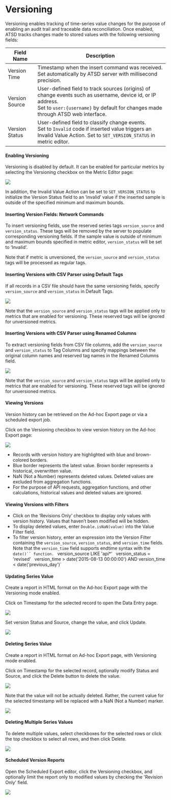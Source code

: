 # Versioning

Versioning enables tracking of time-series value changes for the purpose of enabling an audit trail and traceable data reconciliation. Once enabled, ATSD tracks changes made to stored values with the following versioning fields:

| Field Name | Description | 
| --- | --- | 
|  Version Time  |  Timestamp when the insert command was received. Set automatically by ATSD server with millisecond precision.  | 
|  Version Source  |  User-defined field to track sources (origins) of change events such as username, device id, or IP address.<br>Set to `user:{username}` by default for changes made through ATSD web interface.  | 
|  Version Status  |  User-defined field to classify change events.<br>Set to `Invalid` code if inserted value triggers an Invalid Value Action. Set to `SET_VERSION_STATUS` in metric editor.  | 


#### Enabling Versioning

Versioning is disabled by default. It can be enabled for particular metrics by selecting the Versioning checkbox on the Metric Editor page:

![](resources/metric-versioning.png)

In addition, the Invalid Value Action can be set to `SET_VERSION_STATUS` to initialize the Version Status field to an ‘invalid’ value if the inserted sample is outside of the specified minimum and maximum bounds.

#### Inserting Version Fields: Network Commands

To insert versioning fields, use the reserved series tags `version_source` and `version_status`. These tags will be removed by the server to populate corresponding versioning fields. If the sample value is outside of minimum and maximum bounds specified in metric editor, `version_status` will be set to ‘Invalid’.

Note that if metric is unversioned, the `version_source` and `version_status` tags will be processed as regular tags.

#### Inserting Versions with CSV Parser using Default Tags

If all records in a CSV file should have the same versioning fields, specify `version_source` and `version_status` in Default Tags.

![](resources/img_55cca7df4596f.png)

Note that the `version_source` and `version_status` tags will be applied only to metrics that are enabled for versioning. These reserved tags will be ignored for unversioned metrics.

#### Inserting Versions with CSV Parser using Renamed Columns

To extract versioning fields from CSV file columns, add the `version_source` and `version_status` to Tag Columns and specify mappings between the original column names and reserved tag names in the Renamed Columns field.

![](resources/img_55ccaafb69579.png)

Note that the `version_source` and `version_status` tags will be applied only to metrics that are enabled for versioning. These reserved tags will be ignored for unversioned metrics.

#### Viewing Versions

Version history can be retrieved on the Ad-hoc Export page or via a scheduled export job.

Click on the Versioning checkbox to view version history on the Ad-hoc Export page:

![](resources/img_55cc9fb5b3517.png)


- Records with version history are highlighted with blue and brown-colored borders.
- Blue border represents the latest value. Brown border represents a historical, overwritten value.
- NaN (Not a Number) represents deleted values. Deleted values are excluded from aggregation functions.
- For the purpose of API requests, aggregation functions, and other calculations, historical values and deleted values are ignored.


#### Viewing Versions with Filters


- Click on the ‘Revisions Only’ checkbox to display only values with version history. Values that haven’t been modified will be hidden.
- To display deleted values, enter `Double.isNaN(value)` into the Value Filter field.
- To filter version history, enter an expression into the Version Filter containing the `version_source`, `version_status`, and `version_time` fields. Note that the `version_time` field supports endtime syntax with the `date()`` function.
` version_source LIKE 'api*'`
` version_status = 'revised'`
` version_time > date('2015-08-13 00:00:00') AND version_time < date('previous_day')`


#### Updating Series Value

Create a report in HTML format on the Ad-hoc Export page with the Versioning mode enabled.

Click on Timestamp for the selected record to open the Data Entry page.

![](resources/img_55ccad5d81bc2.png)

Set version Status and Source, change the value, and click Update.

![](resources/img_55ccb9f02509b.png)

#### Deleting Series Value

Create a report in HTML format on Ad-hoc Export page, with Versioning mode enabled.

Click on Timestamp for the selected record, optionally modify Status and Source, and click the Delete button to delete the value.

![](resources/img_55ccad5d81bc2.png)

Note that the value will not be actually deleted. Rather, the current value for the selected timestamp will be replaced with a NaN (Not a Number) marker.

![](resources/img_55ccad87da9cf.png)

#### Deleting Multiple Series Values

To delete multiple values, select checkboxes for the selected rows or click the top checkbox to select all rows, and then click Delete.

![](resources/img_55ccae2dc3361.png)

#### Scheduled Version Reports

Open the Scheduled Export editor, click the Versioning checkbox, and optionally limit the report only to modified values by checking the 'Revision Only' field.

![](resources/img_55ccc02973864.png)
